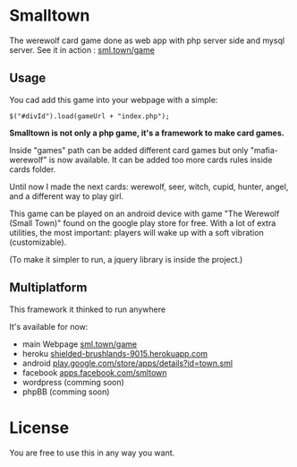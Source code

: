 # Smalltown

The werewolf card game done as web app with php server side and mysql server.
See it in action : [sml.town/game](http://sml.town/game)

## Usage

You cad add this game into your webpage with a simple: 

```$("#divId").load(gameUrl + "index.php");```

**Smalltown is not only a php game, it's a framework to make card games.**

Inside "games" path can be added different card games but only "mafia-werewolf" is now available. It can be added too more cards rules inside cards folder.

Until now I made the next cards: werewolf, seer, witch, cupid, hunter, angel, and a different way to play girl.

This game can be played on an android device with game "The Werewolf (Small Town)" found on the google play store for free.
With a lot of extra utilities, the most important: players will wake up with a soft vibration (customizable).

(To make it simpler to run, a jquery library is inside the project.)

## Multiplatform

This framework it thinked to run anywhere

It's available for now:

* main Webpage [sml.town/game](http://sml.town/game)
* heroku [shielded-brushlands-9015.herokuapp.com](https://shielded-brushlands-9015.herokuapp.com/)
* android [play.google.com/store/apps/details?id=town.sml](https://play.google.com/store/apps/details?id=town.sml)
* facebook [apps.facebook.com/smltown](https://apps.facebook.com/smltown/)
* wordpress (comming soon)
* phpBB (comming soon)

# License

You are free to use this in any way you want.
